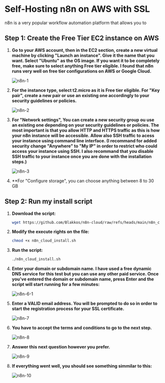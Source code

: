 # Self-Hosting n8n on AWS with SSL 

n8n is a very popular workflow automation platform that allows you to 


## Step 1: Create the Free Tier EC2 instance on AWS

1. **Go to your AWS account, then in the EC2 section, create a new  virtual machine by clicking "Launch an instance". Give it the name that you want. Select "Ubuntu" as the OS image. If you want it to be completely free, make sure to select anything Free tier eligible. I found that n8n runs very well on free tier configurations on AWS or Google Cloud.**

   ![n8n-1](https://github.com/user-attachments/assets/ed753513-db72-4f61-abc0-2a4d76db7c8c)

2. **For the instance type, select t2.micro as it is Free tier eligible. For "Key pair", create a new pair or use an existing one accordingly to your security guidelines or policies.**

   ![n8n-2](https://github.com/user-attachments/assets/06600e61-c82b-4f60-aeee-c9c906053b50)

3. **For "Network settings", You can create a new security group ou use an existing one depending on your security guidelines or policies. The most important is that you allow HTTP and HTTPS traffic as this is how your n8n instance will be accessible. Allow also SSH traffic to acess your instance using command line interface. (I recommand for added security change "Anywhere" to "My IP" in order to restrict who could access your instance using SSH. I also recommand that you disable SSH traffic to your instance once you are done with the installation steps.)**

   ![n8n-3](https://github.com/user-attachments/assets/87566f4c-ed36-4f14-bfc4-6aa0a65704ae)


4. **For "Configure storage", you can choose anything between 8 to 30 GB

## Step 2: Run my install script

1. **Download the script:**
   ```bash
   wget https://github.com/Blakkos/n8n-cloud/raw/refs/heads/main/n8n_cloud_install.sh


2. **Modify the execute rights on the file:**
   ```bash
   chmod +x n8n_cloud_install.sh


3. **Run the script:**
   ```bash
   ./n8n_cloud_install.sh


4. **Enter your domain or subdomain name. I have used a free dynamic DNS service for this test but you can use any other paid service. Once you've entered the domain or subdomain name, press Enter and the script will start running for a few minutes:**

   ![n8n-6-1](https://github.com/user-attachments/assets/f0a40a6a-76b9-43fa-a4a0-c0714ead2107)


5. **Enter a VALID email address. You will be prompted to do so in order to start the registration process for your SSL certificate.**

   ![n8n-7](https://github.com/user-attachments/assets/83b8cc10-a394-4188-baf7-6107bbe60863)


6. **You have to accept the terms and conditions to go to the next step.**

   ![n8n-8](https://github.com/user-attachments/assets/b8e33549-70e0-4db0-824e-8565338fc864)


7. **Answer this next question however you prefer.**
   
   ![n8n-9](https://github.com/user-attachments/assets/24b0f04b-b62a-4a65-bf50-72243ab1f900)


9. **If everything went well, you should see something simmilar to this:**

   ![n8n-10](https://github.com/user-attachments/assets/a16babfd-a65f-4a13-8754-d02952be324a)

